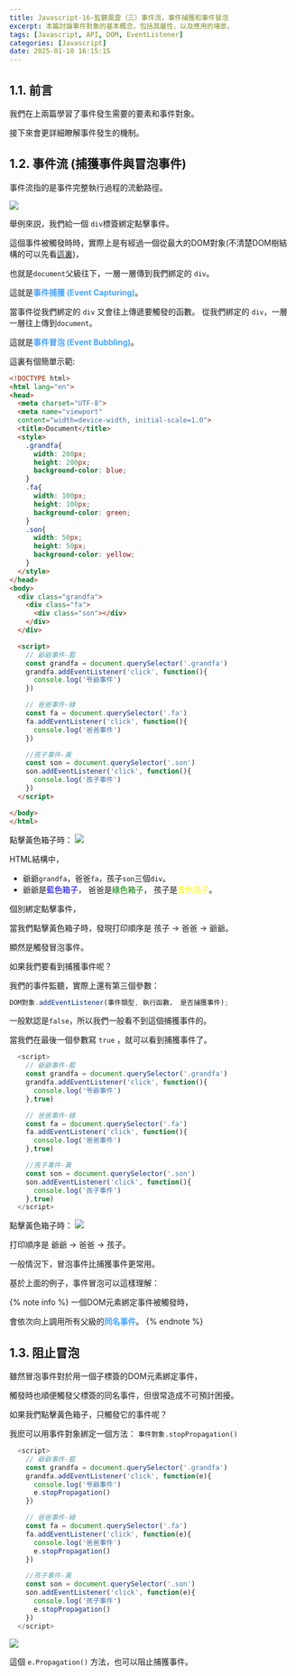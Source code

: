 ```yaml
---
title: Javascript-16-監聽風雲（三）事件流，事件捕獲和事件冒泡
excerpt: 本篇討論事件對象的基本概念，包括其屬性，以及應用的場景。
tags: [Javascript, API, DOM, EventListener] 
categories: [Javascript]
date: 2025-01-10 16:15:15
---
```


## 1.1. 前言
我們在上兩篇學習了事件發生需要的要素和事件對象。

接下來會更詳細瞭解事件發生的機制。

## 1.2. 事件流 (捕獲事件與冒泡事件)
事件流指的是事件完整執行過程的流動路徑。

![](/img/JS/JS-17-1.png) 

舉例來説，我們給一個 `div`標簽綁定點擊事件。

這個事件被觸發時時，實際上是有經過一個從最大的DOM對象(不清楚DOM樹結構的可以先看[這裏](http://localhost:4000/2025/01/05/JS-10-API/))，

也就是`document`父級往下，一層一層傳到我們綁定的 `div`。

這就是<font color="#46A3FF">**事件捕獲 (Event Capturing)**</font>。
<br>

當事件從我們綁定的 `div` 又會往上傳遞要觸發的函數。 從我們綁定的 `div`，一層一層往上傳到`document`。

這就是<font color="#46A3FF">**事件冒泡 (Event Bubbling)**</font>。
<br>

這裏有個簡單示範:
```html
<!DOCTYPE html>
<html lang="en">
<head>
  <meta charset="UTF-8">
  <meta name="viewport" 
  content="width=device-width, initial-scale=1.0">
  <title>Document</title>
  <style>
    .grandfa{
      width: 200px;
      height: 200px;
      background-color: blue;
    }
    .fa{
      width: 100px;
      height: 100px;
      background-color: green;
    }
    .son{
      width: 50px;
      height: 50px;
      background-color: yellow;
    }
  </style>
</head>
<body>
  <div class="grandfa">
    <div class="fa">
      <div class="son"></div>
    </div>
  </div>

  <script>
    // 爺爺事件-藍
    const grandfa = document.querySelector('.grandfa')
    grandfa.addEventListener('click', function(){
      console.log('爷爺事件')
    })

    // 爸爸事件-綠
    const fa = document.querySelector('.fa')
    fa.addEventListener('click', function(){
      console.log('爸爸事件')
    })

    //孩子事件-黃
    const son = document.querySelector('.son')
    son.addEventListener('click', function(){
      console.log('孩子事件')
    })
  </script>

</body>
</html>
```
點擊黃色箱子時：
![](/img/JS/JS-17-2.png) 

HTML結構中，
- 爺爺`grandfa`，爸爸`fa`，孩子`son`三個`div`。
- 爺爺是<font color="blue">藍色箱子</font>， 
爸爸是<font color="green">綠色箱子</font>， 
孩子是<font color="yellow">黃色箱子</font>。


個別綁定點擊事件，

當我們點擊黃色箱子時，發現打印順序是 孩子 -> 爸爸 -> 爺爺。

顯然是觸發冒泡事件。

如果我們要看到捕獲事件呢？
<br>

我們的事件監聽，實際上還有第三個參數：
```javascript
DOM對象.addEventListener(事件類型, 執行函數， 是否捕獲事件);
```

一般默認是`false`，所以我們一般看不到這個捕獲事件的。

當我們在最後一個參數寫 `true` ，就可以看到捕獲事件了。
<br>

```javascript
  <script>
    // 爺爺事件-藍
    const grandfa = document.querySelector('.grandfa')
    grandfa.addEventListener('click', function(){
      console.log('爷爺事件')
    },true)

    // 爸爸事件-綠
    const fa = document.querySelector('.fa')
    fa.addEventListener('click', function(){
      console.log('爸爸事件')
    },true)

    //孩子事件-黃
    const son = document.querySelector('.son')
    son.addEventListener('click', function(){
      console.log('孩子事件')
    },true)
  </script>
```
點擊黃色箱子時：
![](/img/JS/JS-17-3.png) 

打印順序是 爺爺 -> 爸爸 -> 孩子。
<br>

一般情況下，冒泡事件比捕獲事件更常用。

基於上面的例子，事件冒泡可以這樣理解：

{% note info %}
一個DOM元素綁定事件被觸發時，

會依次向上調用所有父級的<font color="#46A3FF">**同名事件**</font>。
{% endnote %}
<br>

## 1.3. 阻止冒泡
雖然冒泡事件對於用一個子標簽的DOM元素綁定事件，

觸發時也順便觸發父標簽的同名事件，但很常造成不可預計困擾。

如果我們點擊黃色箱子，只觸發它的事件呢？

我麽可以用事件對象綁定一個方法： `事件對象.stopPropagation()`

```javascript
  <script>
    // 爺爺事件-藍
    const grandfa = document.querySelector('.grandfa')
    grandfa.addEventListener('click', function(e){
      console.log('爷爺事件')
      e.stopPropagation()
    })

    // 爸爸事件-綠
    const fa = document.querySelector('.fa')
    fa.addEventListener('click', function(e){
      console.log('爸爸事件')
      e.stopPropagation()
    })

    //孩子事件-黃
    const son = document.querySelector('.son')
    son.addEventListener('click', function(e){
      console.log('孩子事件')
      e.stopPropagation()
    })
  </script>
```
![](/img/JS/JS-17-4.png) 

這個 `e.Propagation()` 方法，也可以阻止捕獲事件。